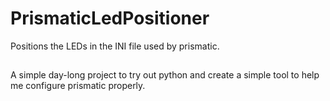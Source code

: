 # PrismaticLedPositioner
Positions the LEDs in the INI file used by prismatic.

##
A simple day-long project to try out python and create a simple tool to help me configure prismatic properly.
